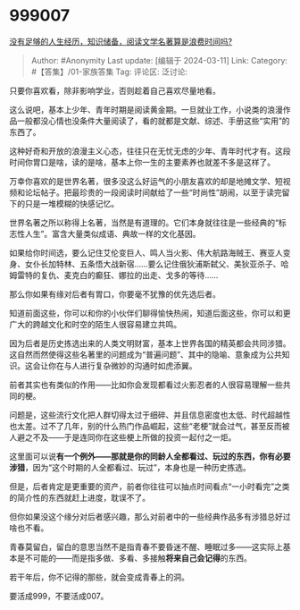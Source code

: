 # 999007
[没有足够的人生经历，知识储备，阅读文学名著算是浪费时间吗?](https://www.zhihu.com/question/527987217/answer/3425838706)

> Author: #Anonymity
> Last update: [编辑于 2024-03-11]
> Link:
> Category: #【答集】/01-家族答集 
> Tag: 
> 评论区:
> 泛讨论:

只要你喜欢看，除非影响学业，否则趁着自己喜欢尽量地看。

这么说吧，基本上少年、青年时期是阅读黄金期。一旦就业工作，小说类的浪漫作品一般都没心情也没条件大量阅读了，看的就都是文献、综述、手册这些“实用”的东西了。

这种好奇和开放的浪漫主义心态，往往只在无忧无虑的少年、青年时代才有。这段时间你胃口是啥，读的是啥，基本上你一生的主要素养也就差不多是这样了。

万幸你喜欢的是世界名著，很多没这么好运气的小朋友喜欢的却是地摊文学、短视频和论坛帖子。把最珍贵的一段阅读时间献给了一些“时尚性”胡闹，以至于读完留下的只是一堆模糊的快感记忆。

世界名著之所以称得上名著，当然是有道理的。它们本身就往往是一些经典的“标志性人生”。富含大量类似成语、典故一样的文化基因。

如果给你时间选，要么记住艾伦变巨人、鸣人当火影、伟大航路海贼王、赛亚人变身、女仆长加特林、五条悟大战新宿……要么记住俄狄浦斯弑父、美狄亚杀子、哈姆雷特的复仇、麦克白的癫狂、娜拉的出走、戈多的等待……

那么你如果有缘对后者有胃口，你要毫不犹豫的优先选后者。

知道前面这些，你可以和你的小伙伴们聊得愉快热闹，知道后面这些，你可以和更广大的跨越文化和时空的陌生人很容易建立共鸣。

因为后者是历史拣选出来的人类文明财富，基本上世界各国的精英都会共同涉猎。这自然而然使得这些名著里的问题成为“普遍问题”、其中的隐喻、意象成为公共知识。这会让你在与人进行复杂微妙的沟通时如虎添翼。

前者其实也有类似的作用——比如你会发现都看过火影忍者的人很容易理解一些共同的梗。

问题是，这些流行文化把人群切得太过于细碎、并且信息密度也太低、时代超越性也太差。过不了几年，别的什么热门作品崛起，这些“老梗”就会过气，甚至反而被人避之不及——于是连同你在这些梗上所做的投资一起付之一炬。

这里面可以说**有一个例外——那就是你的同龄人全都看过、玩过的东西，你有必要涉猎**，因为“这个时期的人全都看过、玩过”，本身也是一种历史拣选。

但是，后者肯定是更重要的资产，前者你往往可以抽点时间看点“一小时看完”之类的简介性的东西就赶上进度，耽误不了。

但你如果没这个缘分对后者感兴趣，那么对前者中的一些经典作品多有涉猎总好过啥也不看。

青春莫留白，留白的意思当然不是指青春不要昏迷不醒、睡眠过多——这实际上基本是不可能的——而是指多做、多看、多接触**将来自己会记得**的东西。

若干年后，你不记得的那些，就会变成青春上的洞。

要活成999，不要活成007。